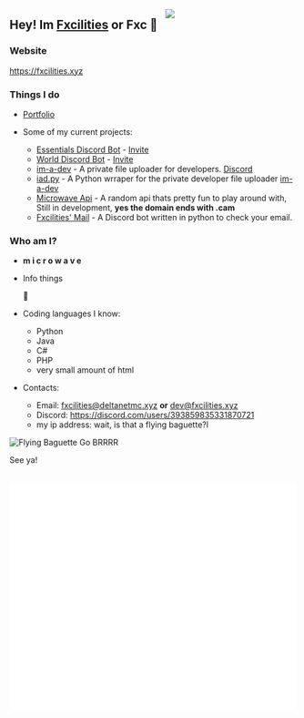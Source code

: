 <a href="https://fxcilities.xyz"><img align='right' src="https://avatars3.githubusercontent.com/u/48619853?s=460&u=539e8de61da1fa16d76edd61a9f296b5e3f7e414&v=4" width="230"></a>

## Hey! Im [Fxcilities](https://fxcilities.xyz) or Fxc 👋

### Website
https://fxcilities.xyz

### Things I do

- [Portfolio](https://fxcilities.xyz/portfolio.php)

- Some of my current projects:
  - [Essentials Discord Bot](https://essentialsbot.xyz) - [Invite](https://essentialsbot.xyz/invite/)
  - [World Discord Bot](https://top.gg/bot/700292147311542282) - [Invite](https://discord.com/api/oauth2/authorize?client_id=700292147311542282&permissions=8&scope=bot)
  - [im-a-dev](https://im-a-dev.xyz/) - A private file uploader for developers. [Discord](https://discord.gg/r9MHCxr) 
  - [iad.py](https://github.com/Fxcilities/iad.py) - A Python wrraper for the private developer file uploader [im-a-dev](https://im-a-dev.xyz)
  - [Microwave Api](https://docs.microwave.cam) - A random api thats pretty fun to play around with, Still in development, **yes the domain ends with .cam**
  - [Fxcilities' Mail](https://fxcilities.xyz/coming_soon.php) - A Discord bot written in python to check your email.


### Who am I?
- **m i c r o w a v e**
- Info things
  
  🤔





  
- Coding languages I know:
  - Python
  - Java
  - C#
  - PHP
  - very small amount of html
  
- Contacts:
  - Email: fxcilities@deltanetmc.xyz **or** dev@fxcilities.xyz
  - Discord: https://discord.com/users/393859835331870721
  - my ip address: wait, is that a flying baguette?l
  
  
  
                     
![Flying Baguette Go BRRRR](https://i.ibb.co/JQx3kzL/download-1.jpg)


See ya!

<div align="center">
	<br>
	<a href="https://fxcilities.xyz">
		<img src="header.svg" width="800" height="400">
	</a>
	<br>
</div>

